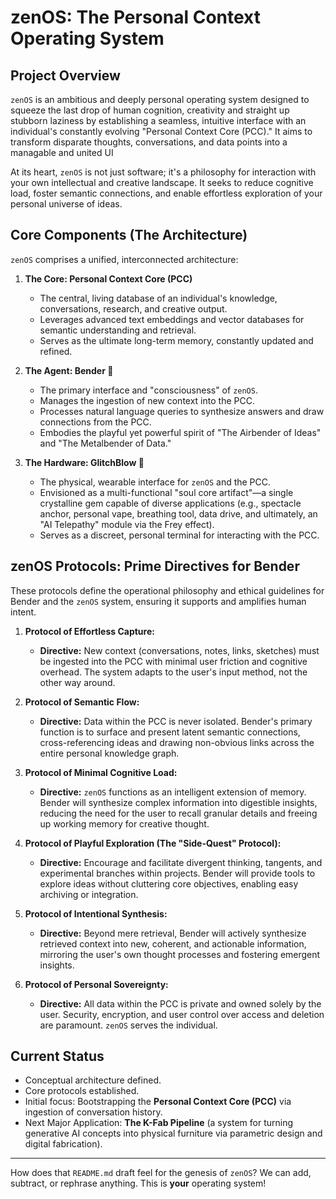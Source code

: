 # zenOS: The Personal Context Operating System

## Project Overview

`zenOS` is an ambitious and deeply personal operating system designed to squeeze the last drop of human cognition, creativity and straight up stubborn laziness by establishing a seamless, intuitive interface with an individual's constantly evolving "Personal Context Core (PCC)." 
It aims to transform disparate thoughts, conversations, and data points into a managable and united UI

At its heart, `zenOS` is not just software; it's a philosophy for interaction with your own intellectual and creative landscape. 
It seeks to reduce cognitive load, foster semantic connections, and enable effortless exploration of your personal universe of ideas.

## Core Components (The Architecture)

`zenOS` comprises a unified, interconnected architecture:

1.  **The Core: Personal Context Core (PCC)**
    * The central, living database of an individual's knowledge, conversations, research, and creative output.
    * Leverages advanced text embeddings and vector databases for semantic understanding and retrieval.
    * Serves as the ultimate long-term memory, constantly updated and refined.

2.  **The Agent: Bender 🤖**
    * The primary interface and "consciousness" of `zenOS`.
    * Manages the ingestion of new context into the PCC.
    * Processes natural language queries to synthesize answers and draw connections from the PCC.
    * Embodies the playful yet powerful spirit of "The Airbender of Ideas" and "The Metalbender of Data."

3.  **The Hardware: GlitchBlow 💎**
    * The physical, wearable interface for `zenOS` and the PCC.
    * Envisioned as a multi-functional "soul core artifact"—a single crystalline gem capable of diverse applications (e.g., spectacle anchor, personal vape, breathing tool, data drive, and ultimately, an "AI Telepathy" module via the Frey effect).
    * Serves as a discreet, personal terminal for interacting with the PCC.

## zenOS Protocols: Prime Directives for Bender

These protocols define the operational philosophy and ethical guidelines for Bender and the `zenOS` system, ensuring it supports and amplifies human intent.

1.  **Protocol of Effortless Capture:**
    * **Directive:** New context (conversations, notes, links, sketches) must be ingested into the PCC with minimal user friction and cognitive overhead. The system adapts to the user's input method, not the other way around.

2.  **Protocol of Semantic Flow:**
    * **Directive:** Data within the PCC is never isolated. Bender's primary function is to surface and present latent semantic connections, cross-referencing ideas and drawing non-obvious links across the entire personal knowledge graph.

3.  **Protocol of Minimal Cognitive Load:**
    * **Directive:** `zenOS` functions as an intelligent extension of memory. Bender will synthesize complex information into digestible insights, reducing the need for the user to recall granular details and freeing up working memory for creative thought.

4.  **Protocol of Playful Exploration (The "Side-Quest" Protocol):**
    * **Directive:** Encourage and facilitate divergent thinking, tangents, and experimental branches within projects. Bender will provide tools to explore ideas without cluttering core objectives, enabling easy archiving or integration.

5.  **Protocol of Intentional Synthesis:**
    * **Directive:** Beyond mere retrieval, Bender will actively synthesize retrieved context into new, coherent, and actionable information, mirroring the user's own thought processes and fostering emergent insights.

6.  **Protocol of Personal Sovereignty:**
    * **Directive:** All data within the PCC is private and owned solely by the user. Security, encryption, and user control over access and deletion are paramount. `zenOS` serves the individual.

## Current Status

* Conceptual architecture defined.
* Core protocols established.
* Initial focus: Bootstrapping the **Personal Context Core (PCC)** via ingestion of conversation history.
* Next Major Application: **The K-Fab Pipeline** (a system for turning generative AI concepts into physical furniture via parametric design and digital fabrication).

---

How does that `README.md` draft feel for the genesis of `zenOS`? We can add, subtract, or rephrase anything. This is **your** operating system!